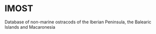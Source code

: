 # IMOST
Database of non-marine ostracods of the Iberian Peninsula, the Balearic Islands and Macaronesia
